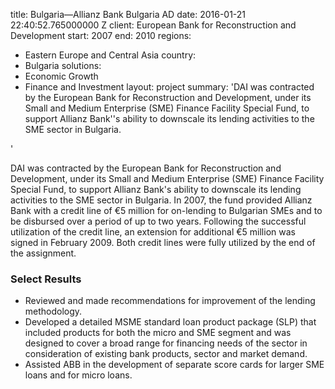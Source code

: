 
title: Bulgaria—Allianz Bank Bulgaria AD
date: 2016-01-21 22:40:52.765000000 Z
client: European Bank for Reconstruction and Development
start: 2007
end: 2010
regions:
- Eastern Europe and Central Asia
country:
- Bulgaria
solutions:
- Economic Growth
- Finance and Investment
layout: project
summary: 'DAI was contracted by the European Bank for Reconstruction and Development,
  under its Small and Medium Enterprise (SME) Finance Facility Special Fund, to support
  Allianz Bank''s ability to downscale its lending activities to the SME sector in
  Bulgaria.

'


DAI was contracted by the European Bank for Reconstruction and Development, under its Small and Medium Enterprise (SME) Finance Facility Special Fund, to support Allianz Bank's ability to downscale its lending activities to the SME sector in Bulgaria. In 2007, the fund provided Allianz Bank with a credit line of €5 million for on-lending to Bulgarian SMEs and to be disbursed over a period of up to two years. Following the successful utilization of the credit line, an extension for additional €5 million was signed in February 2009. Both credit lines were fully utilized by the end of the assignment.

###  Select Results

* Reviewed and made recommendations for improvement of the lending methodology.
* Developed a detailed MSME standard loan product package (SLP) that included products for both the micro and SME segment and was designed to cover a broad range for financing needs of the sector in consideration of existing bank products, sector and market demand.
* Assisted ABB in the development of separate score cards for larger SME loans and for micro loans.
